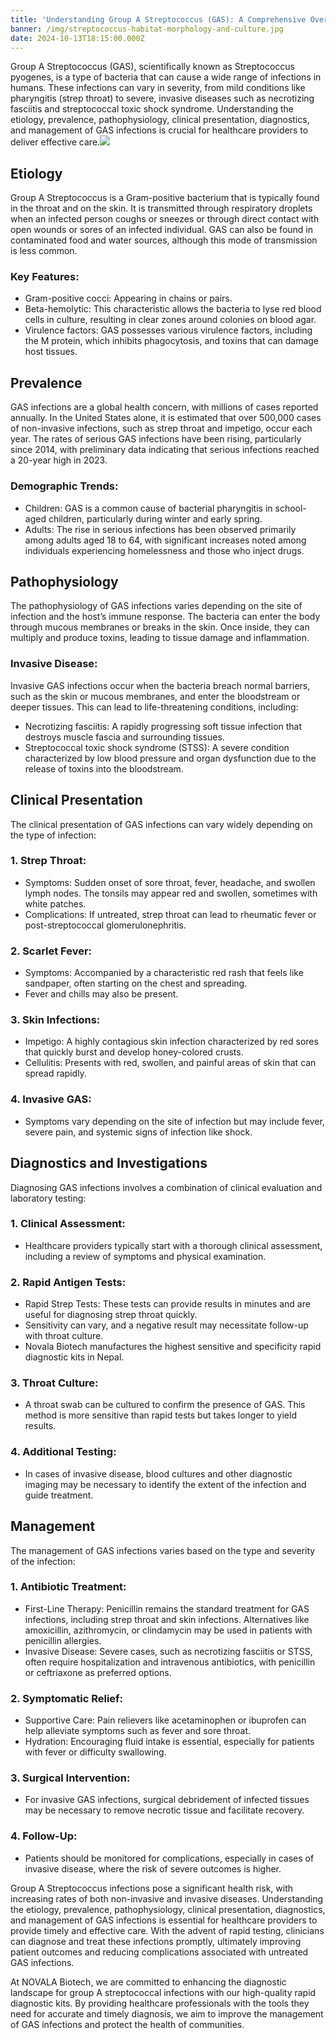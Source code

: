 ```yaml
---
title: 'Understanding Group A Streptococcus (GAS): A Comprehensive Overview'
banner: /img/streptococcus-habitat-morphology-and-culture.jpg
date: 2024-10-13T18:15:00.000Z
---
```


Group A Streptococcus (GAS), scientifically known as Streptococcus pyogenes, is a type of bacteria that can cause a wide range of infections in humans. These infections can vary in severity, from mild conditions like pharyngitis (strep throat) to severe, invasive diseases such as necrotizing fasciitis and streptococcal toxic shock syndrome. Understanding the etiology, prevalence, pathophysiology, clinical presentation, diagnostics, and management of GAS infections is crucial for healthcare providers to deliver effective care.![](/img/streptococcus-habitat-morphology-and-culture.jpg)

## Etiology

Group A Streptococcus is a Gram-positive bacterium that is typically found in the throat and on the skin. It is transmitted through respiratory droplets when an infected person coughs or sneezes or through direct contact with open wounds or sores of an infected individual. GAS can also be found in contaminated food and water sources, although this mode of transmission is less common.

### Key Features:

* Gram-positive cocci: Appearing in chains or pairs.
* Beta-hemolytic: This characteristic allows the bacteria to lyse red blood cells in culture, resulting in clear zones around colonies on blood agar.
* Virulence factors: GAS possesses various virulence factors, including the M protein, which inhibits phagocytosis, and toxins that can damage host tissues.

## Prevalence

GAS infections are a global health concern, with millions of cases reported annually. In the United States alone, it is estimated that over 500,000 cases of non-invasive infections, such as strep throat and impetigo, occur each year. The rates of serious GAS infections have been rising, particularly since 2014, with preliminary data indicating that serious infections reached a 20-year high in 2023.

### Demographic Trends:

* Children: GAS is a common cause of bacterial pharyngitis in school-aged children, particularly during winter and early spring.
* Adults: The rise in serious infections has been observed primarily among adults aged 18 to 64, with significant increases noted among individuals experiencing homelessness and those who inject drugs.

## Pathophysiology

The pathophysiology of GAS infections varies depending on the site of infection and the host’s immune response. The bacteria can enter the body through mucous membranes or breaks in the skin. Once inside, they can multiply and produce toxins, leading to tissue damage and inflammation.

### Invasive Disease:

Invasive GAS infections occur when the bacteria breach normal barriers, such as the skin or mucous membranes, and enter the bloodstream or deeper tissues. This can lead to life-threatening conditions, including:

* Necrotizing fasciitis: A rapidly progressing soft tissue infection that destroys muscle fascia and surrounding tissues.
* Streptococcal toxic shock syndrome (STSS): A severe condition characterized by low blood pressure and organ dysfunction due to the release of toxins into the bloodstream.

## Clinical Presentation

The clinical presentation of GAS infections can vary widely depending on the type of infection:

### 1. Strep Throat:

* Symptoms: Sudden onset of sore throat, fever, headache, and swollen lymph nodes. The tonsils may appear red and swollen, sometimes with white patches.
* Complications: If untreated, strep throat can lead to rheumatic fever or post-streptococcal glomerulonephritis.

### 2. Scarlet Fever:

* Symptoms: Accompanied by a characteristic red rash that feels like sandpaper, often starting on the chest and spreading.
* Fever and chills may also be present.

### 3. Skin Infections:

* Impetigo: A highly contagious skin infection characterized by red sores that quickly burst and develop honey-colored crusts.
* Cellulitis: Presents with red, swollen, and painful areas of skin that can spread rapidly.

### 4. Invasive GAS:

* Symptoms vary depending on the site of infection but may include fever, severe pain, and systemic signs of infection like shock.

## Diagnostics and Investigations

Diagnosing GAS infections involves a combination of clinical evaluation and laboratory testing:

### 1. Clinical Assessment:

* Healthcare providers typically start with a thorough clinical assessment, including a review of symptoms and physical examination.

### 2. Rapid Antigen Tests:

* Rapid Strep Tests: These tests can provide results in minutes and are useful for diagnosing strep throat quickly.
* Sensitivity can vary, and a negative result may necessitate follow-up with throat culture.
* Novala Biotech manufactures the highest sensitive and specificity rapid diagnostic kits in Nepal. 

### 3. Throat Culture:

* A throat swab can be cultured to confirm the presence of GAS. This method is more sensitive than rapid tests but takes longer to yield results.

### 4. Additional Testing:

* In cases of invasive disease, blood cultures and other diagnostic imaging may be necessary to identify the extent of the infection and guide treatment.

## Management

The management of GAS infections varies based on the type and severity of the infection:

### 1. Antibiotic Treatment:

* First-Line Therapy: Penicillin remains the standard treatment for GAS infections, including strep throat and skin infections. Alternatives like amoxicillin, azithromycin, or clindamycin may be used in patients with penicillin allergies.
* Invasive Disease: Severe cases, such as necrotizing fasciitis or STSS, often require hospitalization and intravenous antibiotics, with penicillin or ceftriaxone as preferred options.

### 2. Symptomatic Relief:

* Supportive Care: Pain relievers like acetaminophen or ibuprofen can help alleviate symptoms such as fever and sore throat.
* Hydration: Encouraging fluid intake is essential, especially for patients with fever or difficulty swallowing.

### 3. Surgical Intervention:

* For invasive GAS infections, surgical debridement of infected tissues may be necessary to remove necrotic tissue and facilitate recovery.

### 4. Follow-Up:

* Patients should be monitored for complications, especially in cases of invasive disease, where the risk of severe outcomes is higher.

Group A Streptococcus infections pose a significant health risk, with increasing rates of both non-invasive and invasive diseases. Understanding the etiology, prevalence, pathophysiology, clinical presentation, diagnostics, and management of GAS infections is essential for healthcare providers to provide timely and effective care. With the advent of rapid testing, clinicians can diagnose and treat these infections promptly, ultimately improving patient outcomes and reducing complications associated with untreated GAS infections.

At NOVALA Biotech, we are committed to enhancing the diagnostic landscape for group A streptococcal infections with our high-quality rapid diagnostic kits. By providing healthcare professionals with the tools they need for accurate and timely diagnosis, we aim to improve the management of GAS infections and protect the health of communities.
